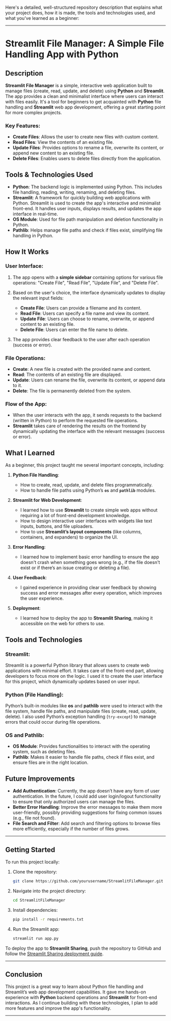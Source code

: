 Here's a detailed, well-structured repository description that explains what your project does, how it is made, the tools and technologies used, and what you've learned as a beginner:

---

# **Streamlit File Manager: A Simple File Handling App with Python**

## Description

**Streamlit File Manager** is a simple, interactive web application built to manage files (create, read, update, and delete) using **Python** and **Streamlit**. The app provides a clean and minimalist interface where users can interact with files easily. It's a tool for beginners to get acquainted with **Python** file handling and **Streamlit** web app development, offering a great starting point for more complex projects.

### **Key Features**:

* **Create Files**: Allows the user to create new files with custom content.
* **Read Files**: View the contents of an existing file.
* **Update Files**: Provides options to rename a file, overwrite its content, or append new content to an existing file.
* **Delete Files**: Enables users to delete files directly from the application.

## Tools & Technologies Used

* **Python**: The backend logic is implemented using Python. This includes file handling, reading, writing, renaming, and deleting files.
* **Streamlit**: A framework for quickly building web applications with Python. Streamlit is used to create the app's interactive and minimalist front-end. It handles user inputs, displays results, and updates the app interface in real-time.
* **OS Module**: Used for file path manipulation and deletion functionality in Python.
* **Pathlib**: Helps manage file paths and check if files exist, simplifying file handling in Python.

## How It Works

### **User Interface**:

1. The app opens with a **simple sidebar** containing options for various file operations: "Create File", "Read File", "Update File", and "Delete File".
2. Based on the user's choice, the interface dynamically updates to display the relevant input fields:

   * **Create File**: Users can provide a filename and its content.
   * **Read File**: Users can specify a file name and view its content.
   * **Update File**: Users can choose to rename, overwrite, or append content to an existing file.
   * **Delete File**: Users can enter the file name to delete.
3. The app provides clear feedback to the user after each operation (success or error).

### **File Operations**:

* **Create**: A new file is created with the provided name and content.
* **Read**: The contents of an existing file are displayed.
* **Update**: Users can rename the file, overwrite its content, or append data to it.
* **Delete**: The file is permanently deleted from the system.

### **Flow of the App**:

* When the user interacts with the app, it sends requests to the backend (written in Python) to perform the requested file operations.
* **Streamlit** takes care of rendering the results on the frontend by dynamically updating the interface with the relevant messages (success or error).

## What I Learned

As a beginner, this project taught me several important concepts, including:

1. **Python File Handling**:

   * How to create, read, update, and delete files programmatically.
   * How to handle file paths using Python’s **`os`** and **`pathlib`** modules.

2. **Streamlit for Web Development**:

   * I learned how to use **Streamlit** to create simple web apps without requiring a lot of front-end development knowledge.
   * How to design interactive user interfaces with widgets like text inputs, buttons, and file uploaders.
   * How to use **Streamlit’s layout components** (like columns, containers, and expanders) to organize the UI.

3. **Error Handling**:

   * I learned how to implement basic error handling to ensure the app doesn't crash when something goes wrong (e.g., if the file doesn't exist or if there’s an issue creating or deleting a file).

4. **User Feedback**:

   * I gained experience in providing clear user feedback by showing success and error messages after every operation, which improves the user experience.

5. **Deployment**:

   * I learned how to deploy the app to **Streamlit Sharing**, making it accessible on the web for others to use.

## Tools and Technologies

### **Streamlit**:

Streamlit is a powerful Python library that allows users to create web applications with minimal effort. It takes care of the front-end part, allowing developers to focus more on the logic. I used it to create the user interface for this project, which dynamically updates based on user input.

### **Python (File Handling)**:

Python’s built-in modules like **os** and **pathlib** were used to interact with the file system, handle file paths, and manipulate files (create, read, update, delete). I also used Python’s exception handling (`try-except`) to manage errors that could occur during file operations.

### **OS and Pathlib**:

* **OS Module**: Provides functionalities to interact with the operating system, such as deleting files.
* **Pathlib**: Makes it easier to handle file paths, check if files exist, and ensure files are in the right location.

## Future Improvements

* **Add Authentication**: Currently, the app doesn’t have any form of user authentication. In the future, I could add user login/logout functionality to ensure that only authorized users can manage the files.
* **Better Error Handling**: Improve the error messages to make them more user-friendly, possibly providing suggestions for fixing common issues (e.g., file not found).
* **File Search and Filter**: Add search and filtering options to browse files more efficiently, especially if the number of files grows.

---

## Getting Started

To run this project locally:

1. Clone the repository:

   ```bash
   git clone https://github.com/yourusername/StreamlitFileManager.git
   ```
2. Navigate into the project directory:

   ```bash
   cd StreamlitFileManager
   ```
3. Install dependencies:

   ```bash
   pip install -r requirements.txt
   ```
4. Run the Streamlit app:

   ```bash
   streamlit run app.py
   ```

To deploy the app to **Streamlit Sharing**, push the repository to GitHub and follow the [Streamlit Sharing deployment guide](https://share.streamlit.io/).

---

## Conclusion

This project is a great way to learn about Python file handling and Streamlit’s web app development capabilities. It gave me hands-on experience with **Python** backend operations and **Streamlit** for front-end interactions. As I continue building with these technologies, I plan to add more features and improve the app's functionality.

---

